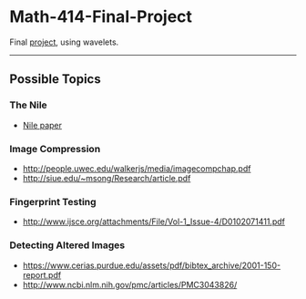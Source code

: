 # Math-414-Final-Project
Final [project](http://www.math.tamu.edu/~francis.narcowich/m414/s16/projects_s16.html),
using wavelets.

---

## Possible Topics

### The Nile
* [Nile paper](http://onlinelibrary.wiley.com/wol1/doi/10.1029/2001WR000509/full)

### Image Compression
* http://people.uwec.edu/walkerjs/media/imagecompchap.pdf
* http://siue.edu/~msong/Research/article.pdf

### Fingerprint Testing
* http://www.ijsce.org/attachments/File/Vol-1_Issue-4/D0102071411.pdf

### Detecting Altered Images
* https://www.cerias.purdue.edu/assets/pdf/bibtex_archive/2001-150-report.pdf
* http://www.ncbi.nlm.nih.gov/pmc/articles/PMC3043826/